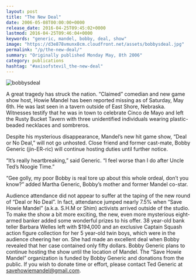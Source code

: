 ```yaml
---
layout: post
title: "The New Deal"
date: 2006-05-08T00:00:00+0000
release_date: 2016-04-25T09:45:02+0000
lastmod: 2016-04-25T09:46:04+0000
keywords: "generic, mandel, bobby, deal, show"
image: "https://d3e878vmunx8cm.cloudfront.net/assets/bobbysdeal.jpg"
permalink: "/p/the-new-deal/"
summary: "Originally published Monday May, 8th 2006"
category: publications
hashtag: "#axisofstevil_the-new-deal"
---
```


[id_1]: https://d3e878vmunx8cm.cloudfront.net/assets/bobbysdeal.jpg "bobbysdeal"

![bobbysdeal][id_1]

A great tragedy has struck the nation.  “Claimed” comedian and new game show host, Howie Mandel has been reported missing as of Saturday, May 6th.  He was last seen in a tavern outside of East Shore, Nebraska. Witnesses testify that he was in town to celebrate Cinco de Mayo and left the Rusty Bucket Tavern with three unidentified individuals wearing plastic-beaded necklaces and sombreros.

Despite his mysterious disappearance, Mandel’s new hit game show, “Deal or No Deal,” will not go unhosted.  Close friend and former cast-mate, Bobby Generic (jin-ER-ric) will continue hosting duties until further notice.

 “It’s really heartbreaking,” said Generic. “I feel worse than I do after Uncle Ted’s Noogie Time.”

“Gee golly, my poor Bobby is real tore up about this whole ordeal, don’t you know?” added Martha Generic, Bobby’s mother and former Mandel co-star.

Audience attendance did not appear to suffer at the taping of the new round of “Deal or No Deal”.  In fact, attendance jumped nearly 7.5% when “Save Howie Mandel” (a.k.a. S.H.M or Shim) activists arrived outside of the studio.  To make the show a bit more exciting, the new, even more mysterious eight-armed banker added some wonderful prizes to his offer.  38 year-old bank teller Barbara Welles left with $194,000 and an exclusive Captain Squash action figure collection for her 5 year-old twin boys, which were in the audience cheering her on.  She had made an excellent deal when Bobby revealed that her case contained only fifty dollars.  Bobby Generic plans to continue hosting the show until the location of Mandel.  The “Save Howie Mandel” organization is funded by Bobby Generic and donations from the public.  If you wish to donate time or effort, please contact Ted Generic at [savehowiemandel@gmail.com](mailto:savehowiemandel@gmail.com "savehowiemandel@gmail.com").
